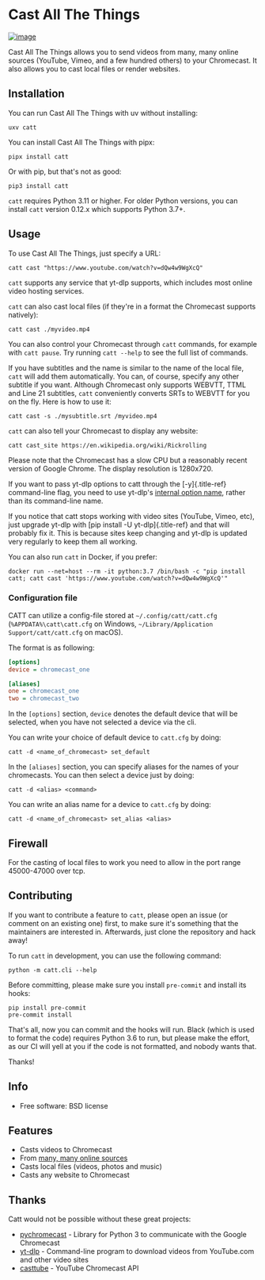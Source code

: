 Cast All The Things
===================

[![image](https://img.shields.io/pypi/v/catt.svg)](https://pypi.python.org/pypi/catt)

Cast All The Things allows you to send videos from many, many online
sources (YouTube, Vimeo, and a few hundred others) to your Chromecast.
It also allows you to cast local files or render websites.

Installation
------------

You can run Cast All The Things with uv without installing:

    uxv catt

You can install Cast All The Things with pipx:

    pipx install catt

Or with pip, but that's not as good:

    pip3 install catt

`catt` requires Python 3.11 or higher. For older Python versions,
you can install `catt` version 0.12.x which supports Python 3.7+.

Usage
-----

To use Cast All The Things, just specify a URL:

    catt cast "https://www.youtube.com/watch?v=dQw4w9WgXcQ"

`catt` supports any service that yt-dlp supports, which includes most
online video hosting services.

`catt` can also cast local files (if they're in a format the Chromecast
supports natively):

    catt cast ./myvideo.mp4

You can also control your Chromecast through `catt` commands, for
example with `catt pause`. Try running `catt --help` to see the full
list of commands.

If you have subtitles and the name is similar to the name of the local
file, `catt` will add them automatically. You can, of course, specify
any other subtitle if you want. Although Chromecast only supports
WEBVTT, TTML and Line 21 subtitles, `catt` conveniently converts SRTs to
WEBVTT for you on the fly. Here is how to use it:

    catt cast -s ./mysubtitle.srt /myvideo.mp4

`catt` can also tell your Chromecast to display any website:

    catt cast_site https://en.wikipedia.org/wiki/Rickrolling

Please note that the Chromecast has a slow CPU but a reasonably recent
version of Google Chrome. The display resolution is 1280x720.

If you want to pass yt-dlp options to catt through the [-y]{.title-ref}
command-line flag, you need to use yt-dlp's [internal option
name](https://github.com/yt-dlp/yt-dlp/blob/master/yt_dlp/__init__.py#L620),
rather than its command-line name.

If you notice that catt stops working with video sites (YouTube, Vimeo,
etc), just upgrade yt-dlp with [pip install -U yt-dlp]{.title-ref} and
that will probably fix it. This is because sites keep changing and
yt-dlp is updated very regularly to keep them all working.

You can also run `catt` in Docker, if you prefer:

    docker run --net=host --rm -it python:3.7 /bin/bash -c "pip install catt; catt cast 'https://www.youtube.com/watch?v=dQw4w9WgXcQ'"

### Configuration file

CATT can utilize a config-file stored at `~/.config/catt/catt.cfg`
(`%APPDATA%\catt\catt.cfg` on Windows, `~/Library/Application Support/catt/catt.cfg` on macOS).

The format is as following:

```ini
[options]
device = chromecast_one

[aliases]
one = chromecast_one
two = chromecast_two
```

In the `[options]` section, `device` denotes the default device that
will be selected, when you have not selected a device via the cli.

You can write your choice of default device to `catt.cfg` by doing:

    catt -d <name_of_chromecast> set_default

In the `[aliases]` section, you can specify aliases for the names of
your chromecasts. You can then select a device just by doing:

    catt -d <alias> <command>

You can write an alias name for a device to `catt.cfg` by doing:

    catt -d <name_of_chromecast> set_alias <alias>

Firewall
--------

For the casting of local files to work you need to allow in the port range 45000-47000 over tcp.

Contributing
------------

If you want to contribute a feature to `catt`, please open an issue (or
comment on an existing one) first, to make sure it's something that the
maintainers are interested in. Afterwards, just clone the repository and
hack away!

To run `catt` in development, you can use the following command:

    python -m catt.cli --help

Before committing, please make sure you install `pre-commit` and install
its hooks:

    pip install pre-commit
    pre-commit install

That's all, now you can commit and the hooks will run. Black (which is
used to format the code) requires Python 3.6 to run, but please make the
effort, as our CI will yell at you if the code is not formatted, and
nobody wants that.

Thanks!

Info
----

-   Free software: BSD license

Features
--------

- Casts videos to Chromecast
- From [many, many online
  sources](https://github.com/yt-dlp/yt-dlp/blob/master/supportedsites.md)
- Casts local files (videos, photos and music)
- Casts any website to Chromecast

Thanks
------

Catt would not be possible without these great projects:

- [pychromecast](https://github.com/balloob/pychromecast) - Library
  for Python 3 to communicate with the Google Chromecast
- [yt-dlp](https://github.com/yt-dlp/yt-dlp) - Command-line program to
  download videos from YouTube.com and other video sites
- [casttube](https://github.com/ur1katz/casttube) - YouTube Chromecast
  API
